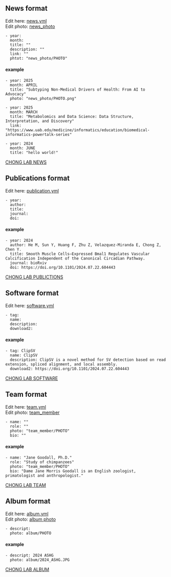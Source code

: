 


## News format
Edit here: [news.yml](https://github.com/chiahsuanF/chiahsuanF.github.io/blob/master/_data/news.yml)  <br />
Edit photo: [news_photo](https://github.com/chiahsuanF/chiahsuanF.github.io/tree/master/news_photo)
```
- year: 
  month: 
  title: ""
  description: ""
  link: ""
  phtot: "news_photo/PHOTO"
```

#### example
```
- year: 2025
  month: APRIL
  title: "Subtyping Non-Medical Drivers of Health: From AI to Advocacy"
  photo: "news_photo/PHOTO.png"

- year: 2025
  month: MARCH
  title: "Metabolomics and Data Science: Data Structure, Interpretation, and Discovery"
  link: "https://www.uab.edu/medicine/informatics/education/biomedical-informatics-powertalk-series"

- year: 2024
  month: JUNE
  title: "hello world!"
```
[CHONG LAB NEWS](https://chiahsuanf.github.io/news/)



## Publications format
Edit here: [publication.yml](https://github.com/chiahsuanF/chiahsuanF.github.io/blob/master/_data/publication.yml)
```
- year: 
  author: 
  title: 
  journal: 
  doi: 
```
#### example
```
- year: 2024
  author: He M, Sun Y, Huang F, Zhu Z, Velazquez-Miranda E, Chong Z, Chen Y. 
  title: Smooth Muscle Cells–Expressed Bmal1 Regulates Vascular Calcification Independent of the Canonical Circadian Pathway. 
  journal: bioRxiv 
  doi: https://doi.org/10.1101/2024.07.22.604443
```
[CHONG LAB PUBLICTIONS](https://chiahsuanf.github.io/publications/)



## Software format
Edit here: [software.yml](https://github.com/chiahsuanF/chiahsuanF.github.io/blob/master/_data/software.yml)
```
- tag: 
  name: 
  description: 
  download2: 
```
#### example
```
- tag: ClipSV
  name: ClipSV
  description: ClipSV is a novel method for SV detection based on read extension, spliced alignment, and local assembly. 
  download2: https://doi.org/10.1101/2024.07.22.604443
```
[CHONG LAB SOFTWARE](https://chiahsuanf.github.io/software/)



## Team format
Edit here: [team.yml](https://github.com/chiahsuanF/chiahsuanF.github.io/blob/master/_data/team.yml) <br />
Edit photo: [team_member](https://github.com/chiahsuanF/chiahsuanF.github.io/tree/master/team_member)
```
- name: ""
  role: ""
  photo: "team_member/PHOTO"
  bio: ""
```
#### example
```
- name: "Jane Goodall, Ph.D."
  role: "Study of chimpanzees"
  photo: "team_member/PHOTO"
  bio: "Dame Jane Morris Goodall is an English zoologist, primatologist and anthropologist."
```
[CHONG LAB TEAM](https://chiahsuanf.github.io/team/)



## Album format
Edit here: [album.yml](https://github.com/chiahsuanF/chiahsuanF.github.io/blob/master/_data/album.yml) <br />
Edit photo: [album photo](https://github.com/chiahsuanF/chiahsuanF.github.io/tree/master/album)
```
- descript: 
  photo: album/PHOTO
```
#### example
```
- descript: 2024 ASHG 
  photo: album/2024_ASHG.JPG
```
[CHONG LAB ALBUM](https://chiahsuanf.github.io/album/)





